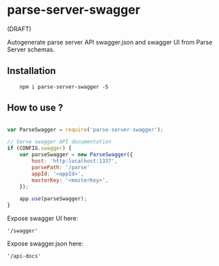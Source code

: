 parse-server-swagger
====================

(DRAFT)

Autogenerate parse server API swagger.json and swagger UI from Parse Server schemas.

Installation
------------

        npm i parse-server-swagger -S

How to use ?
------------

``` js

var ParseSwagger = require('parse-server-swagger');

// Serve swagger API documentation
if (CONFIG.swagger) {
    var parseSwagger = new ParseSwagger({
        host: 'http:localhost:1337',
        parsePath: '/parse'
        appId: '<appId>',
        masterKey: '<masterKey>',
    });

    app.use(parseSwagger);
}

```

Expose swagger UI here: 
    
    '/swagger'

Expose swagger.json here:
    
    '/api-docs'
